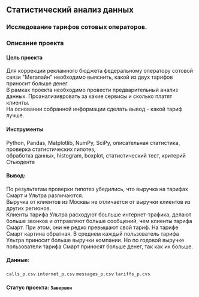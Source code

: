 ## Статистический анализ данных

### Исследование тарифов сотовых операторов. 

### Описание проекта

#### Цель проекта 

Для коррекции рекламного бюджета федеральному оператору сотовой связи "Мегалайн" необходимо выяснить, какой из двух тарифов приносит больше денег.  
В рамках проекта необходимо провести предварительный анализ данных. Проанализивровать за какие сервисы и сколько платят клиенты.   
На основании собранной информации сделать вывод - какой тариф лучше.

#### Инструменты
Python, Pandas, Matplotlib, NumPy, SciPy, описательная статистика, проверка статистических гипотез,   
обработка данных, histogram, boxplot, статистический тест, критерий Стьюдента

#### Вывод:
По результатам проверки гипотез убедились, что выручка на тарифах Смарт и Ультра различаются.   
Выручка от клиентов из Москвы не отличается от выручки клиентов из других регионов.   
Клиенты тарифа Ультра расходуют боьльше интернет-трафика, делают больше звонков и отправляют больше сообщений, чем клиенты тарифа Смарт. При этом, они не редко превышают свой тариф. На тарифе Смарт картина обратная. В среднем каждый пользователь тарифа Ультра приносит больше выручки компании. Но по годовой выручке пользователи тарифа Смарт приносят больше денег, так как их больше.

#### Данные:
`calls_p.csv`
`internet_p.csv`
`messages_p.csv`
`tariffs_p.cvs`

#### Статус проекта: `Завершен`
